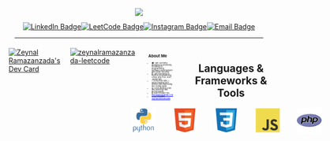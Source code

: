 <div id="header" align="center">
    <img src="https://media.giphy.com/media/SHjOSDkKZ18qOHA5B5/giphy.gif" width="60"/>
  
   <div id="badges" style="display: flex; justify-content: center; gap: 0px; margin-top: 10px;">
      <a href="https://www.linkedin.com/in/zeynalrmznzd/">
        <img src="https://img.shields.io/badge/LinkedIn-blue?style=for-the-badge&logo=linkedin&logoColor=white" alt="LinkedIn Badge" width="100"/>
      </a>
       <a href="https://leetcode.com/u/zeynalramazanzada/">
      <img src="https://img.shields.io/badge/LeetCode-FFA116?style=flat&logo=leetcode&logoColor=black" alt="LeetCode Badge" style="height: 20px;"/>
    </a>
      <a href="https://www.instagram.com/zeynal_rmznzd/">
        <img src="https://img.shields.io/badge/Instagram-E4405F?style=for-the-badge&logo=instagram&logoColor=white" alt="Instagram Badge" width="100"/>
      </a>
      <a href="mailto:zeynalaabi@gmail.com">
        <img src="https://img.shields.io/badge/Email-D14836?style=for-the-badge&logo=gmail&logoColor=white" alt="Email Badge" width="70"/>
      </a>
    </div>
  </div>
  </div>
  
  
  ---
  
  <div style="display: flex; justify-content: center; align-items: flex-start; gap: 20px; margin-top: 20px;">
    <!-- Daily.dev card -->
    <a href="https://app.daily.dev/zeynalramazanzada">
        <img src="https://api.daily.dev/devcards/v2/FeLhPpPmOsauPozp4FUy3.png?type=wide&r=j4s" width="652" alt="Zeynal Ramazanzada's Dev Card"/>
    </a>
  
  <!-- LeetCode Stats Card -->
  <a href="https://leetcode.com/u/zeynalramazanzada/" target="_blank">
    <img src="https://leetcard.jacoblin.cool/zeynalramazanzada?theme=dark&font=Karma&ext=heatmap" alt="zeynalramazanzada-leetcode" width="320" />
</a>

   <!-- About Me Section -->
  <div>
    <h3 style="font-size: 8px;">About Me</h3>
    <ul style="font-size: 4px; line-height: 0.9;">
        <li>🎓 I am currently studying at university, focusing on programming, software development and cyber security.</li>
        <li>📌 I am interested in Python programming, HTML and CSS, PHP, JavaScript.</li>
        <li>⚡ In my free time, I enjoy reading tech articles and improving my coding skills.</li>
        <li>💻 I love writing code and learning new technologies.</li>
      <li>📧 How to reach me: <a href="mailto:zeynalaabi@gmail.com" style="color:blue; font-size: 4px;">zeynalaabi@gmail.com</a></li>
      <li>🌐 My website: <a href="https://bento.me/zeynalrmznzd" style="color:blue; font-size: 4px;">zeynalramazanzada</a></li>
    </ul>
  </div>

---

<!-- Languages and Tools Section -->
<div>
  <h2 align="center">Languages & Frameworks & Tools</h2>
  <div align="center" style="display: flex; justify-content: center; gap: 15px; margin-top: 10px;">
      <img src="https://github.com/devicons/devicon/blob/master/icons/python/python-original-wordmark.svg" title="Python" alt="Python" width="50" height="50"/>&nbsp;
      <img src="https://github.com/devicons/devicon/blob/master/icons/html5/html5-original.svg" title="HTML5" alt="HTML5" width="50" height="50"/>&nbsp;
      <img src="https://github.com/devicons/devicon/blob/master/icons/css3/css3-original.svg" title="CSS3" alt="CSS3" width="50" height="50"/>&nbsp;
      <img src="https://github.com/devicons/devicon/blob/master/icons/javascript/javascript-original.svg" title="JavaScript" alt="JavaScript" width="50" height="50"/>&nbsp;
      <img src="https://github.com/devicons/devicon/blob/master/icons/php/php-original.svg" title="PHP" alt="PHP" width="50" height="50"/>&nbsp;
  </div>
</div>
